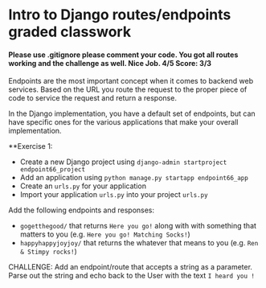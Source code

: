 # Intro to Django routes/endpoints graded classwork 
#### Please use .gitignore please comment your code. You got all routes working and the challenge as well. Nice Job. 4/5 Score: 3/3
Endpoints are the most important concept when it comes to backend web services. Based on the URL you route the request to the proper piece of code to service the request and return a response.

In the Django implementation, you have a default set of endpoints, but can have specific ones for the various applications that make your overall implementation.

**Exercise 1:
* Create a new Django project using ```django-admin startproject endpoint66_project```
* Add an application using ```python manage.py startapp endpoint66_app```
* Create an ```urls.py``` for your application 
* Import your application ```urls.py``` into your project ```urls.py```


Add the following endpoints and responses:

* ```gogetthegood/``` that returns ```Here you go!``` along with with something that matters to you (e.g. ```Here you go! Matching Socks!```)
* ```happyhappyjoyjoy/``` that returns the whatever that means to you (e.g. ```Ren & Stimpy rocks!```)

CHALLENGE:
Add an endpoint/route that accepts a string as a parameter. Parse out the string and echo back to the User with the text ```I heard you !```




